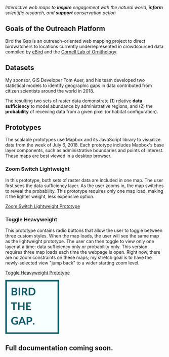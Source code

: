 _Interactive web maps to **inspire** engagement with the natural world, **inform** scientific research, and **support** conservation action_

## Goals of the Outreach Platform

Bird the Gap is an outreach-oriented web mapping project to direct birdwatchers to locations currently underrepresented in crowdsourced data compiled by [eBird](https://ebird.org/about/) and the [Cornell Lab of Ornithology](https://www.birds.cornell.edu/home).

## Datasets

My sponsor, GIS Developer Tom Auer, and his team developed two statistical models to identify geographic gaps in data contributed from citizen scientists around the world in 2018.

The resulting two sets of raster data demonstrate (1) relative **data sufficiency** to model abundance by administrative regions, and (2) the **probability** of receiving data from a given pixel (or habitat configuration).

## Prototypes

The scalable prototypes use Mapbox and its JavaScript library to visualize data from the week of July 6, 2018. Each prototype includes Mapbox's base layer components, such as administrative boundaries and points of interest. These maps are best viewed in a desktop browser.

### Zoom Switch Lightweight

In this prototype, both sets of raster data are included in one map. The user first sees the data sufficiency layer. As the user zooms in, the map switches to reveal the probability. This prototype requires only one map load, making it the lighter weight, less expensive option.

[Zoom Switch Lightweight Prototype](https://ekamoe.github.io/zoom-switch-lightweight/)

### Toggle Heavyweight

This prototype contains radio buttons that allow the user to toggle between three custom styles. When the map loads, the user will see the same map as the lightweight prototype. The user can then toggle to view only one layer at a time: data sufficiency only or probability only. This version requires three map loads each time the webpage is open. Right now, there are no zoom constraints on these maps; my stretch goal is to have the newly-selected view "jump back" to a wider starting zoom level.

[Toggle Heavyweight Prototype](https://ekamoe.github.io/toggle-heavyweight/)

![bird the gap logo](images/bird-the-gap-logo-170.png)

## Full documentation coming soon.
